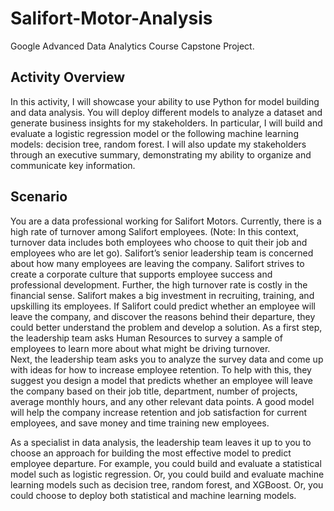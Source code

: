 # Salifort-Motor-Analysis
Google Advanced Data Analytics Course Capstone Project.

## Activity Overview

In this activity, I will showcase your ability to use Python for model building and data analysis. You will deploy different models to analyze a dataset and generate business insights for my stakeholders. In particular, I will build and evaluate a logistic regression model or the following machine learning models: decision tree, random forest. I will also update my stakeholders through an executive summary, demonstrating my ability to organize and communicate key information. 

## Scenario
You are a data professional working for Salifort Motors. 
Currently, there is a high rate of turnover among Salifort employees. (Note: In this context, turnover data includes both employees who choose to quit their job and employees who are let go). Salifort’s senior leadership team is concerned about how many employees are leaving the company. Salifort strives to create a corporate culture that supports employee success and professional development. Further, the high turnover rate is costly in the financial sense. Salifort makes a big investment in recruiting, training, and upskilling its employees. 
If Salifort could predict whether an employee will leave the company, and discover the reasons behind their departure, they could better understand the problem and develop a solution. 
As a first step, the leadership team asks Human Resources to survey a sample of employees to learn more about what might be driving turnover.  
Next, the leadership team asks you to analyze the survey data and come up with ideas for how to increase employee retention. To help with this, they suggest you design a model that predicts whether an employee will leave the company based on their job title, department, number of projects, average monthly hours, and any other relevant data points. A good model will help the company increase retention and job satisfaction for current employees, and save money and time training new employees. 

As a specialist in data analysis, the leadership team leaves it up to you to choose an approach for building the most effective model to predict employee departure. For example, you could build and evaluate a statistical model such as logistic regression. Or, you could build and evaluate machine learning models such as decision tree, random forest, and XGBoost. Or, you could choose to deploy both statistical and machine learning models. 
